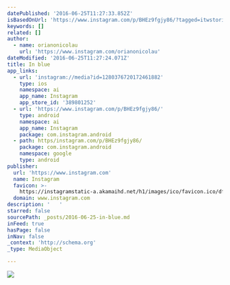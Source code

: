 ```yaml
---
datePublished: '2016-06-25T11:27:33.852Z'
isBasedOnUrl: 'https://www.instagram.com/p/BHEz9fgjy86/?tagged=itwstories'
keywords: []
related: []
author:
  - name: orianonicolau
    url: 'https://www.instagram.com/orianonicolau'
dateModified: '2016-06-25T11:27:24.071Z'
title: In blue
app_links:
  - url: 'instagram://media?id=1280376720172461882'
    type: ios
    namespace: ai
    app_name: Instagram
    app_store_id: '389801252'
  - url: 'https://www.instagram.com/p/BHEz9fgjy86/'
    type: android
    namespace: ai
    app_name: Instagram
    package: com.instagram.android
  - path: https/instagram.com/p/BHEz9fgjy86/
    package: com.instagram.android
    namespace: google
    type: android
publisher:
  url: 'https://www.instagram.com'
  name: Instagram
  favicon: >-
    https://instagramstatic-a.akamaihd.net/h1/images/ico/favicon.ico/dfa85bb1fd63.ico
  domain: www.instagram.com
description: '   '
starred: false
sourcePath: _posts/2016-06-25-in-blue.md
inFeed: true
hasPage: false
inNav: false
_context: 'http://schema.org'
_type: MediaObject

---
```

![   ](https://the-grid-user-content.s3-us-west-2.amazonaws.com/ae600e4c-e0f3-4153-b8c8-929ec892e59a.png)